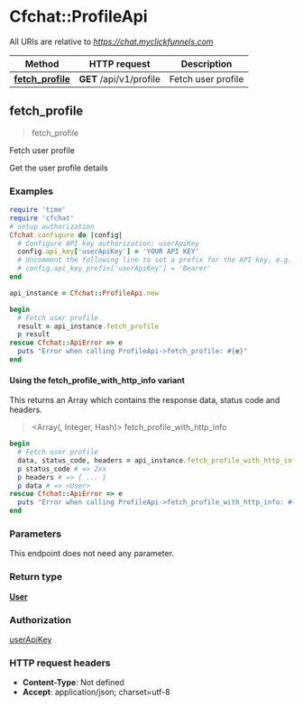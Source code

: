 # Cfchat::ProfileApi

All URIs are relative to *https://chat.myclickfunnels.com*

| Method | HTTP request | Description |
| ------ | ------------ | ----------- |
| [**fetch_profile**](ProfileApi.md#fetch_profile) | **GET** /api/v1/profile | Fetch user profile |


## fetch_profile

> <User> fetch_profile

Fetch user profile

Get the user profile details

### Examples

```ruby
require 'time'
require 'cfchat'
# setup authorization
Cfchat.configure do |config|
  # Configure API key authorization: userApiKey
  config.api_key['userApiKey'] = 'YOUR API KEY'
  # Uncomment the following line to set a prefix for the API key, e.g. 'Bearer' (defaults to nil)
  # config.api_key_prefix['userApiKey'] = 'Bearer'
end

api_instance = Cfchat::ProfileApi.new

begin
  # Fetch user profile
  result = api_instance.fetch_profile
  p result
rescue Cfchat::ApiError => e
  puts "Error when calling ProfileApi->fetch_profile: #{e}"
end
```

#### Using the fetch_profile_with_http_info variant

This returns an Array which contains the response data, status code and headers.

> <Array(<User>, Integer, Hash)> fetch_profile_with_http_info

```ruby
begin
  # Fetch user profile
  data, status_code, headers = api_instance.fetch_profile_with_http_info
  p status_code # => 2xx
  p headers # => { ... }
  p data # => <User>
rescue Cfchat::ApiError => e
  puts "Error when calling ProfileApi->fetch_profile_with_http_info: #{e}"
end
```

### Parameters

This endpoint does not need any parameter.

### Return type

[**User**](User.md)

### Authorization

[userApiKey](../README.md#userApiKey)

### HTTP request headers

- **Content-Type**: Not defined
- **Accept**: application/json; charset=utf-8

